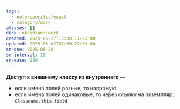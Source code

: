 ```yaml
---
tags:
  - note/specific/exact
  - category/work
aliases: []
deck: obsidian::work
created: 2025-05-27T13:30:17+03:00
updated: 2025-06-02T07:50:27+03:00
sr-due: 2025-06-20
sr-interval: 18
sr-ease: 290
---
```


**Доступ к внешнему классу из внутреннего**
—
- если имена полей разные, то напрямую
- если имена полей одинаковые, то через ссылку на экземпляр: `Classname.this.field`
